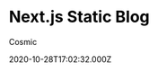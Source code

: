 ---
title: Next.js Static Blog
github: https://github.com/vercel/next.js/tree/canary/examples/cms-cosmic
demo: https://cosmic-next-blog.vercel.app
author: Cosmic
thumbnail: themes/next-static-blog.jpg
ssg:
  - Next
cms:
  - Cosmic
css:
  - Tailwind
category:
  - Blog
  - Portfolio
  - Business
date: 2020-10-28T17:02:32.000Z
description: >-
  A statically generated blog built on the React framework Next.js. Uses
  Tailwind CSS on the frontend, powered by the Cosmic headless CMS.
draft: true
publish_date: '2016-10-05T23:32:51Z'
update_date: '2022-09-08T00:42:19Z'
github_star: 92234
github_fork: 20099
---